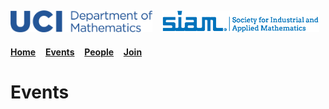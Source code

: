 <!--
layout: page
title: "Events"
permalink: /events/
-->
<img src="/images/UCI_long.png" width="45%">&nbsp;&nbsp;&nbsp;<img src="/images/siam_logo.png" width="50%"> 
---

[**Home**](https://ucisiam.github.io/)&nbsp;&nbsp;&nbsp;
[**Events**](https://ucisiam.github.io/events)&nbsp;&nbsp;&nbsp;
[**People**](https://ucisiam.github.io/people)&nbsp;&nbsp;&nbsp;
[**Join**](https://ucisiam.github.io/join)&nbsp;&nbsp;&nbsp;



# Events
